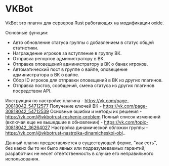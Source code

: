 # VKBot
VkBot это плагин для серверов Rust работающих на модификации oxide.

Основные функции:
- Авто обновление статуса группы с добавлением в статус общей статистики.
- Награждение игроков за вступление в группу ВК.
- Отправка репортов администратору в ВК.
- Отправка оповещений администратору в ВК о банах игроков.
- Автоматический пост в группе о вайпе, оповещение администратора в ВК о вайпе.
- Сбор ID игроков для отправки оповещений в ВК из других плагинов.
- Отправка постов, сообщений, смена статуса из других плагинов посредством API.

Инструкция по настройке плагина - https://vk.com/page-30818042_54712577
Получение ключей ВК - https://vk.com/page-30818042_54712539
Основные ошибки и методы их решения - https://vk.com/@vkbotrust-reshenie-problem
Полный список изменений (включая еще не вышедшие в обновлении) - https://vk.com/topic-30818042_36264027
Настройка динамической обложки группы - https://vk.com/@vkbotrust-nastroika-dinamicheskoi-obl..

Данный плагин предоставляется в существующей форме, "как есть", без каких бы то ни было явных или подразумеваемых гарантий, разработчик не несет ответственность в случае его неправильного использования.
